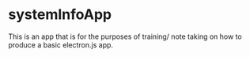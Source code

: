 # systemInfoApp
This is an app that is for the purposes of training/ note taking on how to produce a basic electron.js app.
